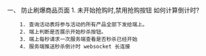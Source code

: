 一、 防止刷爆商品页面
    1. 未开始抢购时,禁用抢购按钮
    如何计算倒计时?
    
        1. 查询活动表将参与活动的所有产品全部下发给端上。
        2. 端上判断是否展示开始秒杀按钮。
        3. 端上每秒请求一次服务端查看是否秒杀已经开始
        4. 服务端推送秒杀倒计时 websocket 长连接